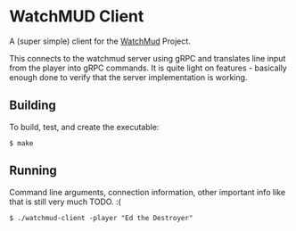 # WatchMUD Client

A (super simple) client for the [WatchMud](http://github.com/trasa/watchmud) Project.

This connects to the watchmud server using gRPC and translates
line input from the player into gRPC commands. It is quite
light on features - basically enough done to verify that the server
implementation is working.

## Building

To build, test, and create the executable:

    $ make
  
## Running

Command line arguments, connection information, other important info
like that is still very much TODO. :( 

    $ ./watchmud-client -player "Ed the Destroyer"
    
    
